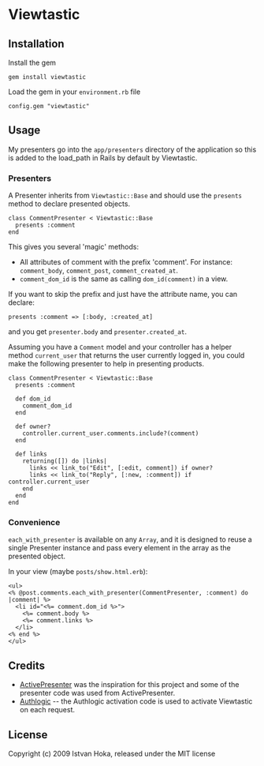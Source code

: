 # Viewtastic #


## Installation ##

Install the gem

    gem install viewtastic

Load the gem in your `environment.rb` file

    config.gem "viewtastic"

## Usage ##

My presenters go into the `app/presenters` directory of the application so this is added to the load_path in Rails by default by Viewtastic.

### Presenters ###

A Presenter inherits from `Viewtastic::Base` and should use the `presents` method to declare presented objects.
    
    class CommentPresenter < Viewtastic::Base
      presents :comment
    end

This gives you several 'magic' methods:

* All attributes of comment with the prefix 'comment'. For instance: `comment_body`, `comment_post`, `comment_created_at`.
* `comment_dom_id` is the same as calling `dom_id(comment)` in a view.

If you want to skip the prefix and just have the attribute name, you can declare:
    
    presents :comment => [:body, :created_at]

and you get `presenter.body` and `presenter.created_at`.


Assuming you have a `Comment` model and your controller has a helper method `current_user` that returns the user currently logged in, you could make the following presenter to help in presenting products.

    class CommentPresenter < Viewtastic::Base
      presents :comment
      
      def dom_id
        comment_dom_id
      end
      
      def owner?
        controller.current_user.comments.include?(comment)
      end
      
      def links
        returning([]) do |links|
          links << link_to("Edit", [:edit, comment]) if owner?
          links << link_to("Reply", [:new, :comment]) if controller.current_user
        end
      end
    end

### Convenience ###

`each_with_presenter` is available on any `Array`, and it is designed to reuse a single Presenter instance and pass every element in the array as the presented object.

In your view (maybe `posts/show.html.erb`):
    
    <ul>
    <% @post.comments.each_with_presenter(CommentPresenter, :comment) do |comment| %>
      <li id="<%= comment.dom_id %>">
        <%= comment.body %>
        <%= comment.links %>
      </li>
    <% end %>
    </ul>

## Credits ##

* [ActivePresenter](http://github.com/giraffesoft/active_presenter) was the inspiration for this project and some of the presenter code was used from ActivePresenter.
* [Authlogic](http://github.com/binarylogic/authlogic) -- the Authlogic activation code is used to activate Viewtastic on each request.

## License ##


Copyright (c) 2009 Istvan Hoka, released under the MIT license

